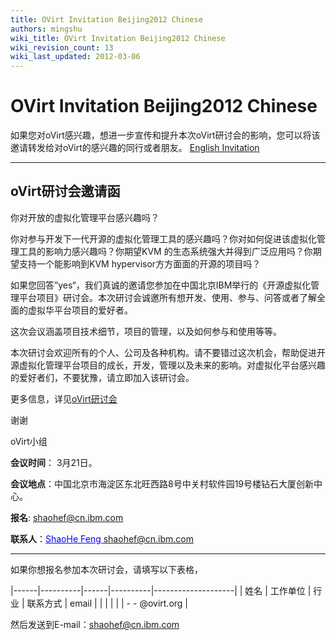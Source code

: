 ```yaml
---
title: OVirt Invitation Beijing2012 Chinese
authors: mingshu
wiki_title: OVirt Invitation Beijing2012 Chinese
wiki_revision_count: 13
wiki_last_updated: 2012-03-06
---
```


# OVirt Invitation Beijing2012 Chinese

如果您对oVirt感兴趣，想进一步宣传和提升本次oVirt研讨会的影响，您可以将该邀请转发给对oVirt的感兴趣的同行或者朋友。 [English Invitation](http://wp.me/P1QQq2-4f)

------------------------------------------------------------------------

## oVirt研讨会邀请函

你对开放的虚拟化管理平台感兴趣吗？

你对参与开发下一代开源的虚拟化管理工具的感兴趣吗？你对如何促进该虚拟化管理工具的影响力感兴趣吗？你期望KVM 的生态系统强大并得到广泛应用吗？你期望支持一个能影响到KVM hypervisor方方面面的开源的项目吗？

如果您回答”yes“，我们真诚的邀请您参加在中国北京IBM举行的《开源虚拟化管理平台项目》研讨会。本次研讨会诚邀所有想开发、使用、参与、问答或者了解全面的虚拟华平台项目的爱好者。

这次会议涵盖项目技术细节，项目的管理，以及如何参与和使用等等。

本次研讨会欢迎所有的个人、公司及各种机构。请不要错过这次机会，帮助促进开源虚拟化管理平台项目的成长，开发，管理以及未来的影响。对虚拟化平台感兴趣的爱好者们，不要犹豫，请立即加入该研讨会。

<!-- -->

更多信息，详见[oVirt研讨会](http://ovirt.org/wiki/March_2012_workshop_announcement_in_Chinese)

谢谢

oVirt小组

**会议时间**： 3月21日。

**会议地点**：中国北京市海淀区东北旺西路8号中关村软件园19号楼钻石大厦创新中心。

**报名**: <ins style="color:blue">shaohef@cn.ibm.com</ins>

**联系人**：<ins style="color:blue">ShaoHe Feng shaohef@cn.ibm.com</ins>

------------------------------------------------------------------------

如果你想报名参加本次研讨会，请填写以下表格，

|------|----------|------|----------|--------------------|
| 姓名 | 工作单位 | 行业 | 联系方式 | email              |
|      |          |      |          | -   -   @ovirt.org |

然后发送到E-mail：<ins style="color:blue">shaohef@cn.ibm.com</ins>
